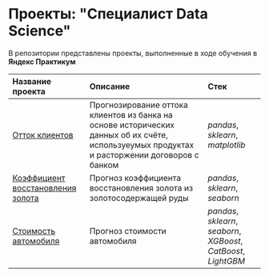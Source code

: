 # Проекты: "Специалист Data Science"
В репозитории представлены проекты, выполненные в ходе обучения в **Яндекс Практикум**

| Название проекта | Описание | Стек | 
| :---------------------- | :---------------------- | :---------------------- |
| [Отток клиентов](https://github.com/akrill-ds/yandex-practicum-projects/tree/main/Customer%20churn/) | Прогнозирование оттока клиентов из банка на основе исторических данных об их счёте, используеумых продуктах и расторжении договоров с банком | *pandas*, *sklearn*, *matplotlib* |
| [Коэффициент восстановления золота](https://github.com/akrill-ds/yandex-practicum-projects/tree/main/Gold%20recovery) | Прогноз коэффициента восстановления золота из золотосодержащей руды | *pandas*, *sklearn*, *seaborn* |
| [Стоимость автомобиля](https://github.com/akrill-ds/yandex-practicum-projects/tree/main/Car%20price/) | Прогноз стоимости автомобиля | *pandas*, *sklearn*, *seaborn*, *XGBoost*, *CatBoost*, *LightGBM* |
